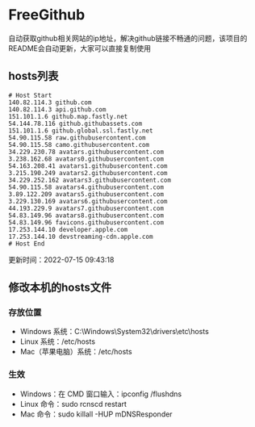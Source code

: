 # FreeGithub
自动获取github相关网站的ip地址，解决github链接不畅通的问题，该项目的README会自动更新，大家可以直接复制使用

## hosts列表
```base
# Host Start
140.82.114.3 github.com
140.82.114.3 api.github.com
151.101.1.6 github.map.fastly.net
54.144.78.116 github.githubassets.com
151.101.1.6 github.global.ssl.fastly.net
54.90.115.58 raw.githubusercontent.com
54.90.115.58 camo.githubusercontent.com
34.229.230.78 avatars.githubusercontent.com
3.238.162.68 avatars0.githubusercontent.com
54.163.208.41 avatars1.githubusercontent.com
3.215.190.249 avatars2.githubusercontent.com
34.229.252.162 avatars3.githubusercontent.com
54.90.115.58 avatars4.githubusercontent.com
3.89.122.209 avatars5.githubusercontent.com
3.229.130.169 avatars6.githubusercontent.com
44.193.229.9 avatars7.githubusercontent.com
54.83.149.96 avatars8.githubusercontent.com
54.83.149.96 favicons.githubusercontent.com
17.253.144.10 developer.apple.com
17.253.144.10 devstreaming-cdn.apple.com
# Host End
```

更新时间：2022-07-15 09:43:18

## 修改本机的hosts文件
### 存放位置
* Windows 系统：C:\Windows\System32\drivers\etc\hosts
* Linux 系统：/etc/hosts
* Mac（苹果电脑）系统：/etc/hosts

### 生效
* Windows：在 CMD 窗口输入：ipconfig /flushdns
* Linux 命令：sudo rcnscd restart
* Mac 命令：sudo killall -HUP mDNSResponder
